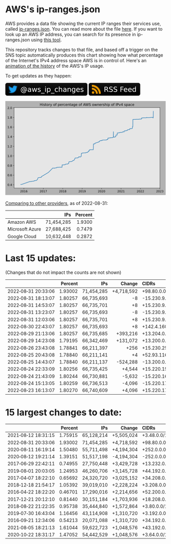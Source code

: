 # AWS's ip-ranges.json

AWS provides a data file showing the current IP ranges their
services use, called [ip-ranges.json](https://ip-ranges.amazonaws.com/ip-ranges.json).
You can read more about the file [here](https://docs.aws.amazon.com/general/latest/gr/aws-ip-ranges.html).
If you want to look up an AWS IP address, you can search for its presence in ip-ranges.json using [this tool](https://seligman.github.io/aws-ip-ranges/).

This repository tracks changes to that file, and based off a trigger on the SNS topic 
automatically produces this chart showing how what percentage of the Internet's IPv4 
address space AWS is in control of.  Here's an 
[animation of the history](https://youtu.be/Su25yl7eol8) of the AWS's IP usage.

To get updates as they happen:

[![@aws_ip_changes on twitter](images/twitter_badge.svg)](https://twitter.com/aws_ip_changes) [![RSS Icon](images/rss_badge.svg)](https://raw.githubusercontent.com/seligman/aws-ip-ranges/master/rss.xml)

![History of AWS](history_count.svg)

[Comparing to other providers](https://github.com/seligman/cloud_sizes), as of 2022-08-31:

| | IPs | Percent |
| --- | ---: | ---: |
| Amazon AWS | 71,454,285 | 1.9300 |
| Microsoft Azure | 27,688,425 | 0.7479 |
| Google Cloud | 10,632,448 | 0.2872 |


# Last 15 updates:

(Changes that do not impact the counts are not shown)

| | Percent | IPs | Change | CIDRs |
| :--- | ---: | ---: | ---: | :--- |
| 2022&#8209;08&#8209;31&nbsp;20:33:06 | 1.93002 | 71,454,285 | +4,718,592 | +98.80.0.0/12,&nbsp;+184.32.0.0/12,&nbsp;+13.184.0.0/13,&nbsp;... |
| 2022&#8209;08&#8209;31&nbsp;18:13:07 | 1.80257 | 66,735,693 | -8 | -15.230.9.44/30,&nbsp;-15.230.9.10/31,&nbsp;-15.230.9.252/31 |
| 2022&#8209;08&#8209;31&nbsp;14:53:07 | 1.80257 | 66,735,701 | +8 | +15.230.9.44/30,&nbsp;+15.230.9.10/31,&nbsp;+15.230.9.252/31 |
| 2022&#8209;08&#8209;31&nbsp;13:23:07 | 1.80257 | 66,735,693 | -8 | -15.230.9.44/30,&nbsp;-15.230.9.10/31,&nbsp;-15.230.9.252/31 |
| 2022&#8209;08&#8209;31&nbsp;12:03:06 | 1.80257 | 66,735,701 | +8 | +15.230.9.44/30,&nbsp;+15.230.9.10/31,&nbsp;+15.230.9.252/31 |
| 2022&#8209;08&#8209;30&nbsp;22:43:07 | 1.80257 | 66,735,693 | +8 | +142.4.160.160/29 |
| 2022&#8209;08&#8209;29&nbsp;21:13:06 | 1.80257 | 66,735,685 | +393,216 | +13.204.0.0/14,&nbsp;+13.202.0.0/15 |
| 2022&#8209;08&#8209;29&nbsp;14:23:08 | 1.79195 | 66,342,469 | +131,072 | +13.200.0.0/15 |
| 2022&#8209;08&#8209;26&nbsp;23:43:08 | 1.78841 | 66,211,397 | +256 | +15.230.253.0/24 |
| 2022&#8209;08&#8209;25&nbsp;20:43:08 | 1.78840 | 66,211,141 | +4 | +52.93.116.148/31,&nbsp;+52.93.116.250/31 |
| 2022&#8209;08&#8209;25&nbsp;14:43:07 | 1.78840 | 66,211,137 | -524,288 | -13.200.0.0/13 |
| 2022&#8209;08&#8209;24&nbsp;22:33:09 | 1.80256 | 66,735,425 | +4,544 | +15.220.152.0/21,&nbsp;+15.220.160.0/21,&nbsp;+15.220.146.0/23,&nbsp;... |
| 2022&#8209;08&#8209;24&nbsp;21:43:09 | 1.80244 | 66,730,881 | -5,632 | -15.220.160.0/20,&nbsp;-15.220.148.0/22,&nbsp;-15.220.146.0/23 |
| 2022&#8209;08&#8209;24&nbsp;15:13:05 | 1.80259 | 66,736,513 | -4,096 | -15.220.176.0/20 |
| 2022&#8209;08&#8209;23&nbsp;16:13:07 | 1.80270 | 66,740,609 | +4,096 | +15.220.176.0/20 |


# 15 largest changes to date:

| | Percent | IPs | Change | CIDRs |
| :--- | ---: | ---: | ---: | :--- |
| 2021&#8209;08&#8209;12&nbsp;18:31:15 | 1.75915 | 65,128,214 | +5,505,024 | +3.48.0.0/12,&nbsp;+35.96.0.0/12,&nbsp;+3.152.0.0/13,&nbsp;... |
| 2022&#8209;08&#8209;31&nbsp;20:33:06 | 1.93002 | 71,454,285 | +4,718,592 | +98.80.0.0/12,&nbsp;+184.32.0.0/12,&nbsp;+13.184.0.0/13,&nbsp;... |
| 2020&#8209;08&#8209;11&nbsp;16:19:14 | 1.50480 | 55,711,498 | +4,194,304 | +252.0.0.0/10 |
| 2020&#8209;08&#8209;12&nbsp;19:21:14 | 1.39151 | 51,517,198 | -4,194,304 | -252.0.0.0/10 |
| 2017&#8209;06&#8209;29&nbsp;22:42:11 | 0.74955 | 27,750,448 | +3,429,728 | +13.232.0.0/13,&nbsp;+34.240.0.0/13,&nbsp;+35.168.0.0/13,&nbsp;... |
| 2019&#8209;08&#8209;01&nbsp;20:03:05 | 1.24953 | 46,260,706 | +3,145,728 | +44.192.0.0/10,&nbsp;-3.192.0.0/12 |
| 2017&#8209;04&#8209;07&nbsp;18:22:10 | 0.65692 | 24,320,720 | +3,025,152 | +34.208.0.0/12,&nbsp;+34.224.0.0/12,&nbsp;+13.58.0.0/15,&nbsp;... |
| 2018&#8209;12&#8209;18&nbsp;21:54:17 | 1.05392 | 39,019,010 | +2,228,224 | +3.208.0.0/12,&nbsp;+3.224.0.0/12,&nbsp;+13.48.0.0/15 |
| 2016&#8209;04&#8209;22&nbsp;18:22:20 | 0.46701 | 17,290,016 | +2,214,656 | +52.200.0.0/13,&nbsp;+52.208.0.0/13,&nbsp;+52.36.0.0/14,&nbsp;... |
| 2017&#8209;12&#8209;21&nbsp;20:12:10 | 0.81440 | 30,151,184 | +1,703,936 | +18.208.0.0/13,&nbsp;+18.204.0.0/14,&nbsp;+18.224.0.0/14,&nbsp;... |
| 2018&#8209;08&#8209;22&nbsp;21:22:35 | 0.95738 | 35,444,840 | +1,572,864 | +3.80.0.0/12,&nbsp;+3.16.0.0/14,&nbsp;+3.40.0.0/14 |
| 2019&#8209;07&#8209;30&nbsp;16:43:04 | 1.16456 | 43,114,908 | +1,310,720 | +3.192.0.0/12,&nbsp;+15.222.0.0/15,&nbsp;+15.236.0.0/15 |
| 2016&#8209;09&#8209;21&nbsp;12:34:06 | 0.54213 | 20,071,088 | +1,310,720 | +34.192.0.0/12,&nbsp;+35.156.0.0/14,&nbsp;+52.219.68.0/22,&nbsp;... |
| 2021&#8209;08&#8209;05&nbsp;18:21:13 | 1.61044 | 59,622,723 | +1,048,576 | +43.192.0.0/12 |
| 2020&#8209;10&#8209;22&nbsp;18:31:17 | 1.47052 | 54,442,529 | +1,048,576 | +3.64.0.0/12 |
